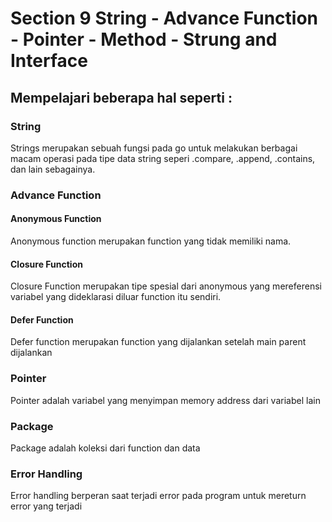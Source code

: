 # Section 9 String - Advance Function - Pointer - Method - Strung and Interface

## Mempelajari beberapa hal seperti :

### String <br>
Strings merupakan sebuah fungsi pada go untuk melakukan berbagai macam operasi pada tipe data string seperi .compare, .append, .contains, dan lain sebagainya.

### Advance Function <br>

#### Anonymous Function <br>
Anonymous function merupakan function yang tidak memiliki nama.

#### Closure Function <br>
Closure Function merupakan tipe spesial dari anonymous yang mereferensi variabel yang dideklarasi diluar function itu sendiri.

#### Defer Function <br>
Defer function merupakan function yang dijalankan setelah main parent dijalankan

### Pointer <br>
Pointer adalah variabel yang menyimpan memory address dari variabel lain

### Package <br>
Package adalah koleksi dari function dan data

### Error Handling <br>
Error handling berperan saat terjadi error pada program untuk mereturn error yang terjadi


